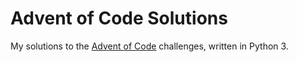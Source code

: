 # Advent of Code Solutions
My solutions to the [Advent of Code](https://adventofcode.com) challenges, written in Python 3.
